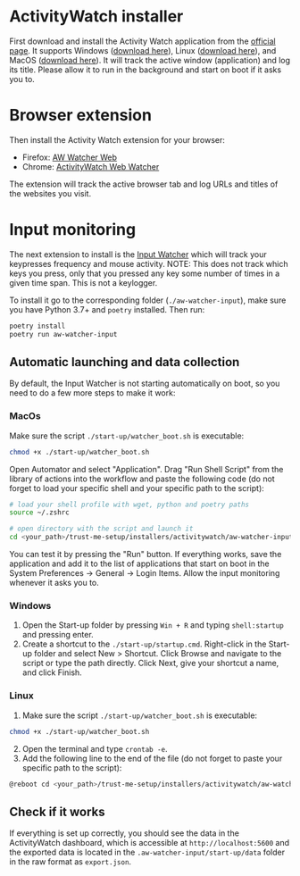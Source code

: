 # ActivityWatch installer
First download and install the Activity Watch application from the [official page](https://github.com/ActivityWatch/activitywatch/releases). It supports Windows ([download here](https://github.com/ActivityWatch/activitywatch/releases/download/v0.12.3b16/activitywatch-v0.12.3b16-windows-x86_64-setup.exe)), Linux ([download here](https://github.com/ActivityWatch/activitywatch/releases/download/v0.12.3b16/activitywatch-v0.12.3b16-linux-x86_64.zip)), and MacOS ([download here](https://github.com/ActivityWatch/activitywatch/releases/download/v0.12.3b16/activitywatch-v0.12.3b16-macos-x86_64.dmg)). It will track the active window (application) and log its title. Please allow it to run in the background and start on boot if it asks you to.
# Browser extension
Then install the Activity Watch extension for your browser:
- Firefox: [AW Watcher Web](https://addons.mozilla.org/en-US/firefox/addon/aw-watcher-web/)
- Chrome: [ActivityWatch Web Watcher](https://chromewebstore.google.com/detail/activitywatch-web-watcher/nglaklhklhcoonedhgnpgddginnjdadi)

The extension will track the active browser tab and log URLs and titles of the websites you visit.
# Input monitoring
The next extension to install is the [Input Watcher](https://github.com/pietrobarbiero/trust-me-setup/tree/main/installers/activitywatch/aw-watcher-input) which will track your keypresses frequency and mouse activity. NOTE: This does not track which keys you press, only that you pressed any key some number of times in a given time span. This is not a keylogger.

To install it go to the corresponding folder (`./aw-watcher-input`), make sure you have Python 3.7+ and `poetry` installed. Then run:
```bash
poetry install
poetry run aw-watcher-input
```
## Automatic launching and data collection
By default, the Input Watcher is not starting automatically on boot, so you need to do a few more steps to make it work: 

### MacOs
 Make sure the script `./start-up/watcher_boot.sh` is executable:
```bash
chmod +x ./start-up/watcher_boot.sh
```
Open Automator and select "Application". Drag "Run Shell Script" from the library of actions into the workflow and paste the following code (do not forget to load your specific shell and your specific path to the script):
```bash
# load your shell profile with wget, python and poetry paths
source ~/.zshrc

# open directory with the script and launch it
cd <your_path>/trust-me-setup/installers/activitywatch/aw-watcher-input/start-up && ./watcher_boot.sh
```
You can test it by pressing the "Run" button. If everything works, save the application and add it to the list of applications that start on boot in the System Preferences -> General -> Login Items. Allow the input monitoring whenever it asks you to.

### Windows
1. Open the Start-up folder by pressing `Win + R` and typing `shell:startup` and pressing enter.
2. Create a shortcut to the `./start-up/startup.cmd`. Right-click in the Start-up folder and select New > Shortcut. Click Browse and navigate to the script or type the path directly. Click Next, give your shortcut a name, and click Finish.

### Linux
1. Make sure the script `./start-up/watcher_boot.sh` is executable:
```bash
chmod +x ./start-up/watcher_boot.sh
```
2. Open the terminal and type `crontab -e`.
3. Add the following line to the end of the file (do not forget to paste your specific path to the script):
```bash
@reboot cd <your_path>/trust-me-setup/installers/activitywatch/aw-watcher-input/start-up && ./watcher_boot.sh
```

## Check if it works
If everything is set up correctly, you should see the data in the ActivityWatch dashboard, which is accessible at `http://localhost:5600` and the exported data is located in the `.aw-watcher-input/start-up/data` folder in the raw format as `export.json`.
